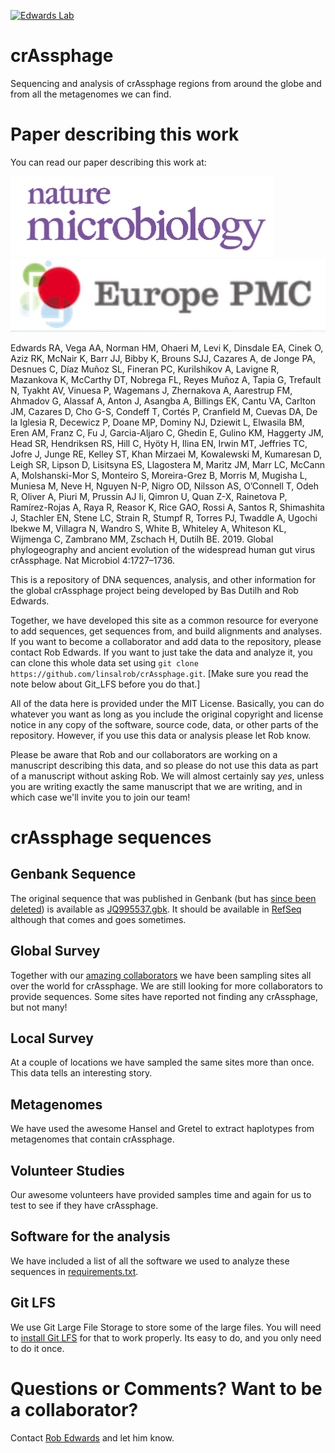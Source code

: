 [![Edwards Lab](https://img.shields.io/badge/Bioinformatics-EdwardsLab-03A9F4)](https://edwards.sdsu.edu/research)

# crAssphage

Sequencing and analysis of crAssphage regions from around the globe and from all the metagenomes we can find.

# Paper describing this work

You can read our paper describing this work at:

[![ReadCube](images/nm.png)](https://rdcu.be/bJgsd)
[![EuropeanPMC](images/europeanPMC.png)](https://europepmc.org/abstract/med/31285584)

Edwards RA, Vega AA, Norman HM, Ohaeri M, Levi K, Dinsdale EA, Cinek O, Aziz RK, McNair K, Barr JJ, Bibby K, Brouns SJJ, Cazares A, de Jonge PA, Desnues C, Díaz Muñoz SL, Fineran PC, Kurilshikov A, Lavigne R, Mazankova K, McCarthy DT, Nobrega FL, Reyes Muñoz A, Tapia G, Trefault N, Tyakht AV, Vinuesa P, Wagemans J, Zhernakova A, Aarestrup FM, Ahmadov G, Alassaf A, Anton J, Asangba A, Billings EK, Cantu VA, Carlton JM, Cazares D, Cho G-S, Condeff T, Cortés P, Cranfield M, Cuevas DA, De la Iglesia R, Decewicz P, Doane MP, Dominy NJ, Dziewit L, Elwasila BM, Eren AM, Franz C, Fu J, Garcia-Aljaro C, Ghedin E, Gulino KM, Haggerty JM, Head SR, Hendriksen RS, Hill C, Hyöty H, Ilina EN, Irwin MT, Jeffries TC, Jofre J, Junge RE, Kelley ST, Khan Mirzaei M, Kowalewski M, Kumaresan D, Leigh SR, Lipson D, Lisitsyna ES, Llagostera M, Maritz JM, Marr LC, McCann A, Molshanski-Mor S, Monteiro S, Moreira-Grez B, Morris M, Mugisha L, Muniesa M, Neve H, Nguyen N-P, Nigro OD, Nilsson AS, O’Connell T, Odeh R, Oliver A, Piuri M, Prussin AJ Ii, Qimron U, Quan Z-X, Rainetova P, Ramírez-Rojas A, Raya R, Reasor K, Rice GAO, Rossi A, Santos R, Shimashita J, Stachler EN, Stene LC, Strain R, Stumpf R, Torres PJ, Twaddle A, Ugochi Ibekwe M, Villagra N, Wandro S, White B, Whiteley A, Whiteson KL, Wijmenga C, Zambrano MM, Zschach H, Dutilh BE. 2019. Global phylogeography and ancient evolution of the widespread human gut virus crAssphage. Nat Microbiol 4:1727–1736.

This is a repository of DNA sequences, analysis, and other information for the global crAssphage project being 
developed by Bas Dutilh and Rob Edwards.

Together, we have developed this site as a common resource for everyone to add sequences, get sequences from, and build 
alignments and analyses. If you want to become a collaborator and add data to the repository, please contact Rob 
Edwards. If you want to just take the data and analyze it, you can clone this whole data set using `git clone 
https://github.com/linsalrob/crAssphage.git`. [Make sure you read the note below about Git_LFS before you do that.]

All of the data here is provided under the MIT License. Basically, you can do whatever you want as long as you 
include the original copyright and license notice in any copy of the software, source code, data, or other parts
of the repository. However, if you use this data or analysis please let Rob know. 

Please be aware that Rob and our collaborators are working on a manuscript describing this data, and so please do
not use this data as part of a manuscript without asking Rob. We will almost certainly say *yes*, unless you are
writing exactly the same manuscript that we are writing, and in which case we'll invite you to join our team!

# crAssphage sequences

## Genbank Sequence

The original sequence that was published in Genbank (but has [since been deleted](http://www.ncbi.nlm.nih.gov/nuccore/JQ995537)) is available as [JQ995537.gbk](JQ995537.gbk). It should be available in [RefSeq](http://www.ncbi.nlm.nih.gov/nuccore/674660337) although that comes and goes sometimes.

## Global Survey

Together with our [amazing collaborators](https://github.com/linsalrob/crAssphage/blob/master/COLLABORATORS.md) we have been sampling sites all over the world for crAssphage. We are still looking for more collaborators to provide sequences. Some sites have reported not finding any crAssphage, but not many!

## Local Survey

At a couple of locations we have sampled the same sites more than once. This data tells an interesting story.

## Metagenomes

We have used the awesome Hansel and Gretel to extract haplotypes from metagenomes that contain crAssphage.

## Volunteer Studies

Our awesome volunteers have provided samples time and again for us to test to see if they have crAssphage.

## Software for the analysis

We have included a list of all the software we used to analyze these sequences in [requirements.txt](requirements.txt).

## Git LFS

We use Git Large File Storage to store some of the large files. You will need to [install Git LFS](https://git-lfs.github.com/) for that to work properly. Its easy to do, and you only need to do it once.

# Questions or Comments? Want to be a collaborator?

Contact [Rob Edwards](http://edwards.sdsu.edu/research) and let him know.

